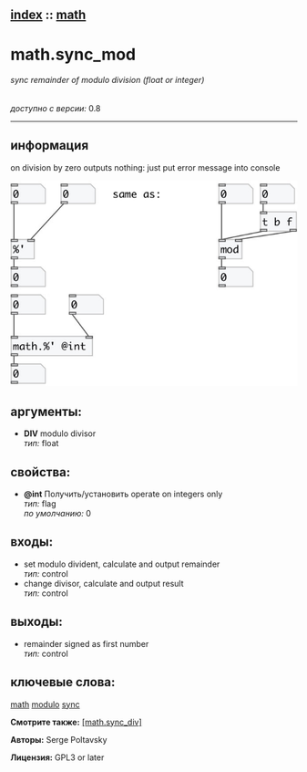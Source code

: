 [index](index.html) :: [math](category_math.html)
---

# math.sync_mod

###### sync remainder of modulo division (float or integer)

*доступно с версии:* 0.8

---


## информация
on division by zero outputs nothing: just put error message into console


[![example](../examples/img/math.sync_mod.jpg)](../examples/pd/math.sync_mod.pd)



## аргументы:

* **DIV**
modulo divisor<br>
_тип:_ float<br>





## свойства:

* **@int** 
Получить/установить operate on integers only<br>
_тип:_ flag<br>
_по умолчанию:_ 0<br>



## входы:

* set modulo divident, calculate and output remainder<br>
_тип:_ control
* change divisor, calculate and output result<br>
_тип:_ control



## выходы:

* remainder signed as first number<br>
_тип:_ control



## ключевые слова:

[math](keywords/math.html)
[modulo](keywords/modulo.html)
[sync](keywords/sync.html)



**Смотрите также:**
[\[math.sync_div\]](math.sync_div.html)




**Авторы:** Serge Poltavsky




**Лицензия:** GPL3 or later





